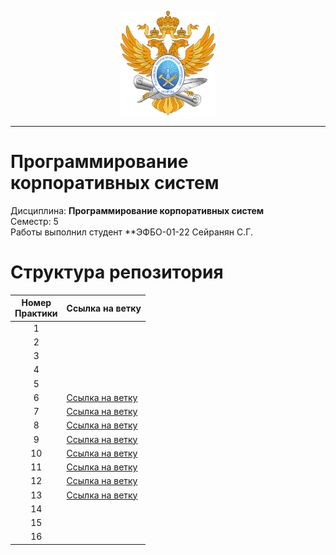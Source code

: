 <p align="center">
  <img src="images/MIREA_Gerb_Colour.svg" alt="Mirea_Gerb" width="30%"/>
</p>

___

# Программирование корпоративных систем
Дисциплина: **Программирование корпоративных систем** <br>
Семестр: 5 <br>
Работы выполнил студент **ЭФБО-01-22 Сейранян С.Г. <br>

# Структура репозитория
| Номер<br>Практики | Ссылка на ветку |
|:---:|---|
| 1 | |
| 2 | |
| 3 | |
| 4 | |
| 5 | |
| 6 | [Ссылка на ветку](https://github.com/Livmasss/flutter_tasks/tree/Practice_6) |
| 7 | [Ссылка на ветку](https://github.com/Livmasss/flutter_tasks/tree/Practice_7) |
| 8 | [Ссылка на ветку](https://github.com/Livmasss/flutter_tasks/tree/Practice_8) |
| 9 | [Ссылка на ветку](https://github.com/Livmasss/flutter_tasks/tree/Practice_9) |
| 10 | [Ссылка на ветку](https://github.com/Livmasss/flutter_tasks/tree/Practice_10) |
| 11 | [Ссылка на ветку](https://github.com/Livmasss/flutter_tasks/tree/Practice_11) |
| 12 | [Ссылка на ветку](https://github.com/Livmasss/flutter_tasks/tree/Practice_12) |
| 13 | [Ссылка на ветку](https://github.com/Livmasss/flutter_tasks/tree/Practice_13) |
| 14 | |
| 15 | |
| 16 | |
